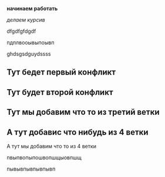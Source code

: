 **начинаем работать**

*делаем курсив*

dfgdfgfdgdf

пдплвооывыпоывп

ghdsgsdguydssss

## Тут бедет первый конфликт 

## Тут будет второй конфликт

## Тут мы добавим что то из третий ветки

## А тут добавис что нибудь из 4 ветки

А тут мы добавим что то из 4 ветки 

пвыпвопыпошвопшщыовпшщ

пывывпывпывпывп